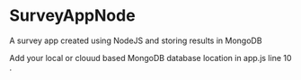 # SurveyAppNode
A survey app created using NodeJS and storing results in MongoDB

Add your local or clouud based MongoDB database location in app.js line 10 <mongodbserverlocation>.
